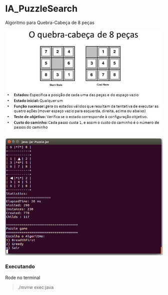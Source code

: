 # IA_PuzzleSearch
Algoritmo para Quebra-Cabeça de 8 peças

![Problema](docs/problema.jpg?raw=true "Problema")

![Saida](docs/output.png?raw=true "Saida")

### Executando

Rode no terminal

> ./mvnw exec:java
